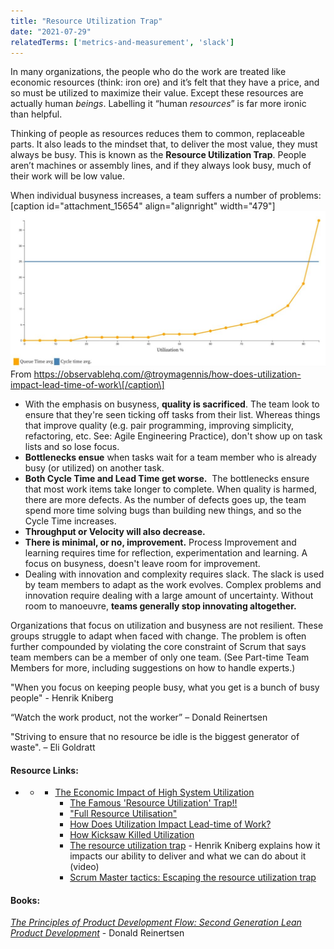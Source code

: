 ```yaml
---
title: "Resource Utilization Trap"
date: "2021-07-29"
relatedTerms: ['metrics-and-measurement', 'slack']
---
```


In many organizations, the people who do the work are treated like economic resources (think: iron ore) and it’s felt that they have a price, and so must be utilized to maximize their value. Except these resources are actually human _beings_. Labelling it “human _resources_” is far more ironic than helpful.

Thinking of people as resources reduces them to common, replaceable parts. It also leads to the mindset that, to deliver the most value, they must always be busy. This is known as the **Resource Utilization Trap**. People aren’t machines or assembly lines, and if they always look busy, much of their work will be low value.

When individual busyness increases, a team suffers a number of problems: \[caption id="attachment\_15654" align="alignright" width="479"\]![](images/How_Does_Utilization_Impact_Lead-time_of_Work____Troy_Magennis-1024x505.jpg) From https://observablehq.com/@troymagennis/how-does-utilization-impact-lead-time-of-work\[/caption\]

- With the emphasis on busyness, **quality is sacrificed**. The team look to ensure that they're seen ticking off tasks from their list. Whereas things that improve quality (e.g. pair programming, improving simplicity, refactoring, etc. See: Agile Engineering Practice), don't show up on task lists and so lose focus.
- **Bottlenecks ensue** when tasks wait for a team member who is already busy (or utilized) on another task.
- **Both Cycle Time and Lead Time get worse.**  The bottlenecks ensure that most work items take longer to complete. When quality is harmed, there are more defects. As the number of defects goes up, the team spend more time solving bugs than building new things, and so the Cycle Time increases.
- ****Throughput or Velocity will also decrease.****
- **There is minimal, or no, improvement.** Process Improvement and learning requires time for reflection, experimentation and learning. A focus on busyness, doesn't leave room for improvement.
- Dealing with innovation and complexity requires slack. The slack is used by team members to adapt as the work evolves. Complex problems and innovation require dealing with a large amount of uncertainty. Without room to manoeuvre, **teams generally stop innovating altogether.**

Organizations that focus on utilization and busyness are not resilient. These groups struggle to adapt when faced with change. The problem is often further compounded by violating the core constraint of Scrum that says team members can be a member of only one team. (See Part-time Team Members for more, including suggestions on how to handle experts.)

"When you focus on keeping people busy, what you get is a bunch of busy people" - Henrik Kniberg

“Watch the work product, not the worker” – Donald Reinertsen

"Striving to ensure that no resource be idle is the biggest generator of waste". – Eli Goldratt

#### Resource Links:

- - - [The Economic Impact of High System Utilization](https://observablehq.com/@troymagennis/the-economic-impact-of-high-system-utilization)
        - [The Famous 'Resource Utilization'​ Trap!!](https://www.linkedin.com/pulse/famous-resource-tilization-trap-jayaram-hegde/)
        - ["Full Resource Utilisation"​](https://www.linkedin.com/pulse/full-resource-utilisation-trond-hjorteland/)
        - [How Does Utilization Impact Lead-time of Work?](https://observablehq.com/@troymagennis/how-does-utilization-impact-lead-time-of-work)
        - [How Kicksaw Killed Utilization](https://www.kicksaw.com/blog/how-kicksaw-killed-utilization)
        - [The resource utilization trap](https://www.youtube.com/watch?v=CostXs2p6r0) - Henrik Kniberg explains how it impacts our ability to deliver and what we can do about it (video)
        - [Scrum Master tactics: Escaping the resource utilization trap](https://medium.com/@stephan_vlieland/scrum-master-tactics-escaping-the-resource-utilization-trap-f169a79547)

#### Books:

[_The Principles of Product Development Flow: Second Generation Lean Product Development_](https://www.amazon.ca/Principles-Product-Development-Flow-Generation-ebook/dp/B00K7OWG7O/&tag=notesfromatoo-20) - Donald Reinertsen

